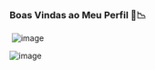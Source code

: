 ### Boas Vindas ao Meu Perfil 📁📉



![]()
![image](https://github.com/user-attachments/assets/d8a7086d-9eaa-4493-a43f-d2254b7e564d)



![image](https://github.com/user-attachments/assets/7838f56b-2fc4-4b2e-88fc-2418017adbb8)
